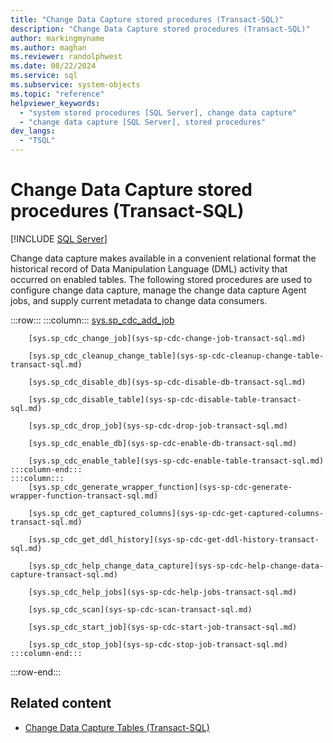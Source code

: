 ```yaml
---
title: "Change Data Capture stored procedures (Transact-SQL)"
description: "Change Data Capture stored procedures (Transact-SQL)"
author: markingmyname
ms.author: maghan
ms.reviewer: randolphwest
ms.date: 08/22/2024
ms.service: sql
ms.subservice: system-objects
ms.topic: "reference"
helpviewer_keywords:
  - "system stored procedures [SQL Server], change data capture"
  - "change data capture [SQL Server], stored procedures"
dev_langs:
  - "TSQL"
---
```

# Change Data Capture stored procedures (Transact-SQL)

[!INCLUDE [SQL Server](../../includes/applies-to-version/sqlserver.md)]

Change data capture makes available in a convenient relational format the historical record of Data Manipulation Language (DML) activity that occurred on enabled tables. The following stored procedures are used to configure change data capture, manage the change data capture Agent jobs, and supply current metadata to change data consumers.

:::row:::
    :::column:::
        [sys.sp_cdc_add_job](sys-sp-cdc-add-job-transact-sql.md)

        [sys.sp_cdc_change_job](sys-sp-cdc-change-job-transact-sql.md)

        [sys.sp_cdc_cleanup_change_table](sys-sp-cdc-cleanup-change-table-transact-sql.md)

        [sys.sp_cdc_disable_db](sys-sp-cdc-disable-db-transact-sql.md)

        [sys.sp_cdc_disable_table](sys-sp-cdc-disable-table-transact-sql.md)

        [sys.sp_cdc_drop_job](sys-sp-cdc-drop-job-transact-sql.md)

        [sys.sp_cdc_enable_db](sys-sp-cdc-enable-db-transact-sql.md)

        [sys.sp_cdc_enable_table](sys-sp-cdc-enable-table-transact-sql.md)
    :::column-end:::
    :::column:::
        [sys.sp_cdc_generate_wrapper_function](sys-sp-cdc-generate-wrapper-function-transact-sql.md)

        [sys.sp_cdc_get_captured_columns](sys-sp-cdc-get-captured-columns-transact-sql.md)

        [sys.sp_cdc_get_ddl_history](sys-sp-cdc-get-ddl-history-transact-sql.md)

        [sys.sp_cdc_help_change_data_capture](sys-sp-cdc-help-change-data-capture-transact-sql.md)

        [sys.sp_cdc_help_jobs](sys-sp-cdc-help-jobs-transact-sql.md)

        [sys.sp_cdc_scan](sys-sp-cdc-scan-transact-sql.md)

        [sys.sp_cdc_start_job](sys-sp-cdc-start-job-transact-sql.md)

        [sys.sp_cdc_stop_job](sys-sp-cdc-stop-job-transact-sql.md)
    :::column-end:::
:::row-end:::

## Related content

- [Change Data Capture Tables (Transact-SQL)](../system-tables/change-data-capture-tables-transact-sql.md)
